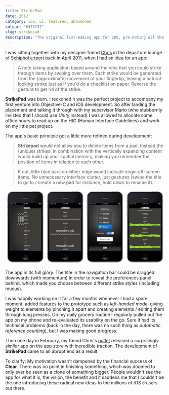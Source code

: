 ```yaml
---
title: StrikePad
date: 2012
category: ios, ui, featured, abandoned
colour: "#373737"
slug: strikepad
description: "The original list-making app for iOS, pre-dating all the copycats!"
---
```


I was sitting together with my designer friend [Chris](http://cristopherdowner.com) in the departure lounge of [Schiphol airport]() back in April 2011, when I had an idea for an app: 

> A note taking application based around the idea that you could strike through items by swiping over them. Each strike would be generated from the (approximate) movement of your fingertip, leaving a natural-looking stroke just as if you'd do a checklist on paper. Reverse the gesture to get rid of the strike.

__StrikePad__ was born. I reckoned it was the perfect project to accompany my first venture into Objective-C and iOS development. 
So after landing the placement and talking it through with my supervisor Mario (who stubbornly insisted that I should use _Unity_ instead) I was allowed to allocate some office hours to read up on the HIG (Human Interface Guidelines) and work on my little pet project.

The app's basic principle got a little more refined during development:

> __Strikepad__ would not allow you to delete items from a pad. Instead the (unique) strikes, in combination with the vertically expanding content would build up your spatial memory, making you remember the position of items in relation to each other. 

> If not, little blue bars on either edge would indicate virgin off-screen items. No unnecessary interface clutter, just gestures (swipe the title to go to / create a new pad for instance, hold down to rename it).

![StrikePad Screenshots](screenshots.png)

<p class="caption">The app in its full glory. The title in the navigation bar could be dragged downwards (with momentum) in order to reveal the preferences panel behind, which made you choose between different strike styles (including mucus).</p>

I was happily working on it for a few months whenever I had a spare moment,  added features to the prototype such as _left-handed mode_, giving weight to elements by pinching it apart and creating elements / editing them through long presses. On my daily grocery routine I regularly pulled out the app on my phone and re-evaluated its usability on the go. Sure it had its technical problems (back in the day, there was no such thing as _automatic reference counting_), but I was making good progress.

Then one day in February, my friend Chris's [outlet](http://realmacsoftware.com) released a _surprisingly similar_ app on the app store with incredible traction. The development of __StrikePad__ came to an abrupt end as a result.

To clarify: My motivation wasn't dampened by the financial success of __Clear__. There was no point in finishing something, which was doomed to only ever be seen as a clone of something bigger. People wouldn't see the app for what it is, the vision, the benefit and it saddens me that I couldn't be the one introducing these radical new ideas to the millions of _iOS 5_ users out there.

<!-- <p class="centred">
R.I.P.<br />
__StrikePad__<br />
2011 - 2012<br />
\/\/\/\/\/\/\/\/\/\/\/\/\/\/\/\/\/\/\/\/\/
</p> -->